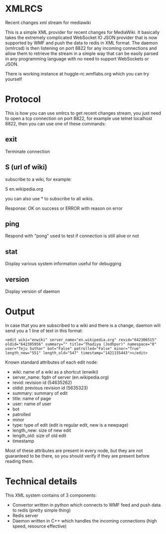 XMLRCS
======

Recent changes xml stream for mediawiki

This is a simple XML provider for recent changes for MediaWiki. It basically takes the extremely complicated WebSocket IO JSON provider that is now supported by WMF and push the data to redis in XML format. The daemon (xmlrcsd) is then listening on port 8822 for any incoming connections and allow them to retrieve the stream in a simple way that can be easily parsed in any programming language with no need to support WebSockets or JSON.

There is working instance at huggle-rc.wmflabs.org which you can try yourself

Protocol
=========

This is how you can use xmlrcs to get recent changes stream, you just need to open a tcp connection on port 8822, for example use telnet localhost 8822, then you can use one of these commands:

## exit
Terminate connection
## S (url of wiki)
subscribe to a wiki, for example:

S en.wikipedia.org

you can also use * to subscribe to all wikis.

Response: OK on success or ERROR with reason on error
## ping
Respond with "pong" used to test if connection is still alive or not
## stat
Display various system information useful for debugging
## version
Display version of daemon

Output
======

In case that you are subscribed to a wiki and there is a change, daemon will send you a 1 line of text in this format:

```
<edit wiki="enwiki" server_name="en.wikipedia.org" revid="642306515" oldid="642305956" summary="" title="Thadiya (Jodhpur)" namespace="0" user="Teju Suthar" bot="False" patrolled="False" minor="True" length_new="551" length_old="547" timestamp="1421155443"></edit>
```

Known standard attributes of each edit node:
* wiki: name of a wiki as a shortcut (enwiki)
* server_name: fqdn of server (en.wikipedia.org)
* revid: revision id (54635262)
* oldid: previous revision id (5635323)
* summary: summary of edit
* title: name of page
* user: name of user
* bot
* patrolled
* minor
* type: type of edit (edit is regular edit, new is a newpage)
* length_new: size of new edit
* length_old: size of old edit
* timestamp

Most of these attributes are present in every node, but they are not guaranteed to be there, so you should verify if they are present before reading them.


Technical details
=================

This XML system contains of 3 components:

* Convertor written in python which connects to WMF feed and push data to redis (pretty simple thing)
* Redis server
* Daemon written in C++ which handles the incoming connections (high speed, resource effective)
